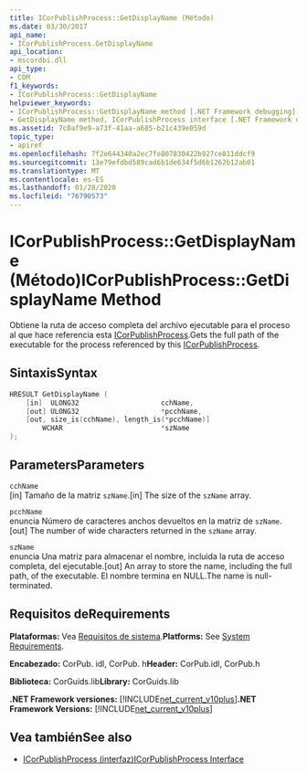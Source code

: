 ```yaml
---
title: ICorPublishProcess::GetDisplayName (Método)
ms.date: 03/30/2017
api_name:
- ICorPublishProcess.GetDisplayName
api_location:
- mscordbi.dll
api_type:
- COM
f1_keywords:
- ICorPublishProcess::GetDisplayName
helpviewer_keywords:
- ICorPublishProcess::GetDisplayName method [.NET Framework debugging]
- GetDisplayName method, ICorPublishProcess interface [.NET Framework debugging]
ms.assetid: 7c0af9e9-a73f-41aa-a685-b21c439e059d
topic_type:
- apiref
ms.openlocfilehash: 7f2e644340a2ec7fe807830422b927ce811ddcf9
ms.sourcegitcommit: 13e79efdbd589cad6b1de634f5d6b1262b12ab01
ms.translationtype: MT
ms.contentlocale: es-ES
ms.lasthandoff: 01/28/2020
ms.locfileid: "76790573"
---
```

# <a name="icorpublishprocessgetdisplayname-method"></a><span data-ttu-id="191a8-102">ICorPublishProcess::GetDisplayName (Método)</span><span class="sxs-lookup"><span data-stu-id="191a8-102">ICorPublishProcess::GetDisplayName Method</span></span>
<span data-ttu-id="191a8-103">Obtiene la ruta de acceso completa del archivo ejecutable para el proceso al que hace referencia esta [ICorPublishProcess](icorpublishprocess-interface.md).</span><span class="sxs-lookup"><span data-stu-id="191a8-103">Gets the full path of the executable for the process referenced by this [ICorPublishProcess](icorpublishprocess-interface.md).</span></span>  
  
## <a name="syntax"></a><span data-ttu-id="191a8-104">Sintaxis</span><span class="sxs-lookup"><span data-stu-id="191a8-104">Syntax</span></span>  
  
```cpp  
HRESULT GetDisplayName (  
    [in]  ULONG32                    cchName,   
    [out] ULONG32                    *pcchName,  
    [out, size_is(cchName), length_is(*pcchName)]   
        WCHAR                        *szName  
);  
```  
  
## <a name="parameters"></a><span data-ttu-id="191a8-105">Parameters</span><span class="sxs-lookup"><span data-stu-id="191a8-105">Parameters</span></span>  
 `cchName`  
 <span data-ttu-id="191a8-106">[in] Tamaño de la matriz `szName`.</span><span class="sxs-lookup"><span data-stu-id="191a8-106">[in] The size of the `szName` array.</span></span>  
  
 `pcchName`  
 <span data-ttu-id="191a8-107">enuncia Número de caracteres anchos devueltos en la matriz de `szName`.</span><span class="sxs-lookup"><span data-stu-id="191a8-107">[out] The number of wide characters returned in the `szName` array.</span></span>  
  
 `szName`  
 <span data-ttu-id="191a8-108">enuncia Una matriz para almacenar el nombre, incluida la ruta de acceso completa, del ejecutable.</span><span class="sxs-lookup"><span data-stu-id="191a8-108">[out] An array to store the name, including the full path, of the executable.</span></span> <span data-ttu-id="191a8-109">El nombre termina en NULL.</span><span class="sxs-lookup"><span data-stu-id="191a8-109">The name is null-terminated.</span></span>  
  
## <a name="requirements"></a><span data-ttu-id="191a8-110">Requisitos de</span><span class="sxs-lookup"><span data-stu-id="191a8-110">Requirements</span></span>  
 <span data-ttu-id="191a8-111">**Plataformas:** Vea [Requisitos de sistema](../../../../docs/framework/get-started/system-requirements.md).</span><span class="sxs-lookup"><span data-stu-id="191a8-111">**Platforms:** See [System Requirements](../../../../docs/framework/get-started/system-requirements.md).</span></span>  
  
 <span data-ttu-id="191a8-112">**Encabezado:** CorPub. idl, CorPub. h</span><span class="sxs-lookup"><span data-stu-id="191a8-112">**Header:** CorPub.idl, CorPub.h</span></span>  
  
 <span data-ttu-id="191a8-113">**Biblioteca:** CorGuids.lib</span><span class="sxs-lookup"><span data-stu-id="191a8-113">**Library:** CorGuids.lib</span></span>  
  
 <span data-ttu-id="191a8-114">**.NET Framework versiones:** [!INCLUDE[net_current_v10plus](../../../../includes/net-current-v10plus-md.md)]</span><span class="sxs-lookup"><span data-stu-id="191a8-114">**.NET Framework Versions:** [!INCLUDE[net_current_v10plus](../../../../includes/net-current-v10plus-md.md)]</span></span>  
  
## <a name="see-also"></a><span data-ttu-id="191a8-115">Vea también</span><span class="sxs-lookup"><span data-stu-id="191a8-115">See also</span></span>

- [<span data-ttu-id="191a8-116">ICorPublishProcess (interfaz)</span><span class="sxs-lookup"><span data-stu-id="191a8-116">ICorPublishProcess Interface</span></span>](icorpublishprocess-interface.md)
